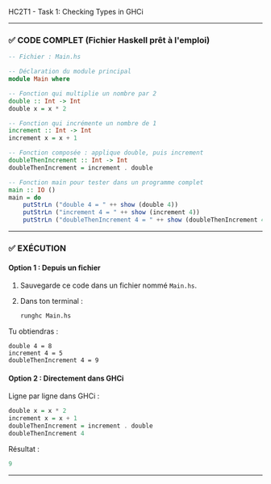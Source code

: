 HC2T1 - Task 1: Checking Types in GHCi

---

### ✅ CODE COMPLET (Fichier Haskell prêt à l'emploi)

```haskell
-- Fichier : Main.hs

-- Déclaration du module principal
module Main where

-- Fonction qui multiplie un nombre par 2
double :: Int -> Int
double x = x * 2

-- Fonction qui incrémente un nombre de 1
increment :: Int -> Int
increment x = x + 1

-- Fonction composée : applique double, puis increment
doubleThenIncrement :: Int -> Int
doubleThenIncrement = increment . double

-- Fonction main pour tester dans un programme complet
main :: IO ()
main = do
    putStrLn ("double 4 = " ++ show (double 4))
    putStrLn ("increment 4 = " ++ show (increment 4))
    putStrLn ("doubleThenIncrement 4 = " ++ show (doubleThenIncrement 4))
```

---

### ✅ EXÉCUTION

#### Option 1 : Depuis un fichier

1. Sauvegarde ce code dans un fichier nommé `Main.hs`.
2. Dans ton terminal :

   ```bash
   runghc Main.hs
   ```

Tu obtiendras :

```
double 4 = 8
increment 4 = 5
doubleThenIncrement 4 = 9
```

#### Option 2 : Directement dans GHCi

Ligne par ligne dans GHCi :

```haskell
double x = x * 2
increment x = x + 1
doubleThenIncrement = increment . double
doubleThenIncrement 4
```

Résultat :

```haskell
9
```

---
